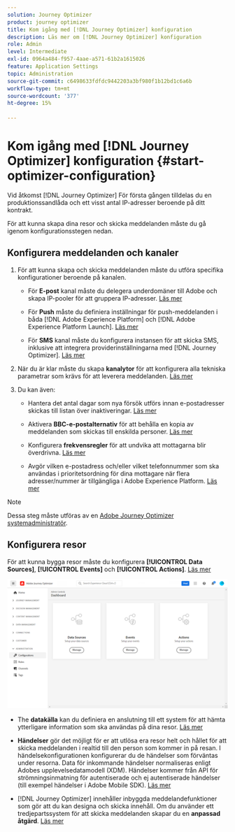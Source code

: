 ```yaml
---
solution: Journey Optimizer
product: journey optimizer
title: Kom igång med [!DNL Journey Optimizer] konfiguration
description: Läs mer om [!DNL Journey Optimizer] konfiguration
role: Admin
level: Intermediate
exl-id: 0964a484-f957-4aae-a571-61b2a1615026
feature: Application Settings
topic: Administration
source-git-commit: c6498633fdfdc9442203a3bf980f1b12bd1c6a6b
workflow-type: tm+mt
source-wordcount: '377'
ht-degree: 15%

---
```



# Kom igång med [!DNL Journey Optimizer] konfiguration {#start-optimizer-configuration}

Vid åtkomst [!DNL Journey Optimizer] För första gången tilldelas du en produktionssandlåda och ett visst antal IP-adresser beroende på ditt kontrakt.

För att kunna skapa dina resor och skicka meddelanden måste du gå igenom konfigurationsstegen nedan.

## Konfigurera meddelanden och kanaler

1. För att kunna skapa och skicka meddelanden måste du utföra specifika konfigurationer beroende på kanalen.

   * För **E-post** kanal måste du delegera underdomäner till Adobe och skapa IP-pooler för att gruppera IP-adresser. [Läs mer](../email/get-started-email-config.md)

   * För **Push** måste du definiera inställningar för push-meddelanden i båda [!DNL Adobe Experience Platform] och [!DNL Adobe Experience Platform Launch]. [Läs mer](../push/push-configuration.md)

   * För **SMS** kanal måste du konfigurera instansen för att skicka SMS, inklusive att integrera providerinställningarna med [!DNL Journey Optimizer]. [Läs mer](../sms/sms-configuration.md)

1. När du är klar måste du skapa **kanalytor** för att konfigurera alla tekniska parametrar som krävs för att leverera meddelanden. [Läs mer](channel-surfaces.md)

1. Du kan även:

   * Hantera det antal dagar som nya försök utförs innan e-postadresser skickas till listan över inaktiveringar. [Läs mer](manage-suppression-list.md)

   * Aktivera **BBC-e-postalternativ** för att behålla en kopia av meddelanden som skickas till enskilda personer. [Läs mer](archiving-support.md#enable-bcc)

   * Konfigurera **frekvensregler** för att undvika att mottagarna blir överdrivna. [Läs mer](frequency-rules.md)

   * Avgör vilken e-postadress och/eller vilket telefonnummer som ska användas i prioritetsordning för dina mottagare när flera adresser/nummer är tillgängliga i Adobe Experience Platform. [Läs mer](primary-email-addresses.md)

<!--* Understand the push notification flow. [Learn more](../push/push-gs.md)-->

>[!NOTE]
>
>Dessa steg måste utföras av en [Adobe Journey Optimizer systemadministratör](../start/path/administrator.md).

## Konfigurera resor

För att kunna bygga resor måste du konfigurera **[!UICONTROL Data Sources]**, **[!UICONTROL Events]** och **[!UICONTROL Actions]**. [Läs mer](about-data-sources-events-actions.md)

![](assets/admin-menu.png)

* The **datakälla** kan du definiera en anslutning till ett system för att hämta ytterligare information som ska användas på dina resor. [Läs mer](../datasource/about-data-sources.md)

* **Händelser** gör det möjligt för er att utlösa era resor helt och hållet för att skicka meddelanden i realtid till den person som kommer in på resan. I händelsekonfigurationen konfigurerar du de händelser som förväntas under resorna. Data för inkommande händelser normaliseras enligt Adobes upplevelsedatamodell (XDM). Händelser kommer från API för strömningsinmatning för autentiserade och ej autentiserade händelser (till exempel händelser i Adobe Mobile SDK). [Läs mer](../event/about-events.md)

* [!DNL Journey Optimizer] innehåller inbyggda meddelandefunktioner som gör att du kan designa och skicka innehåll. Om du använder ett tredjepartssystem för att skicka meddelanden skapar du en **anpassad åtgärd**. [Läs mer](../action/action.md)